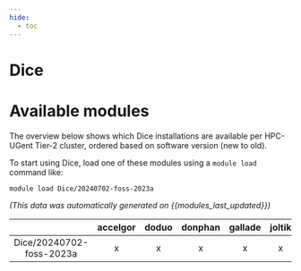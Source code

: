 ```yaml
---
hide:
  - toc
---
```


Dice
====

# Available modules


The overview below shows which Dice installations are available per HPC-UGent Tier-2 cluster, ordered based on software version (new to old).

To start using Dice, load one of these modules using a `module load` command like:

```shell
module load Dice/20240702-foss-2023a
```

*(This data was automatically generated on {{modules_last_updated}})*  

| |accelgor|doduo|donphan|gallade|joltik|litleo|shinx|
| :---: | :---: | :---: | :---: | :---: | :---: | :---: | :---: |
|Dice/20240702-foss-2023a|x|x|x|x|x|x|x|
